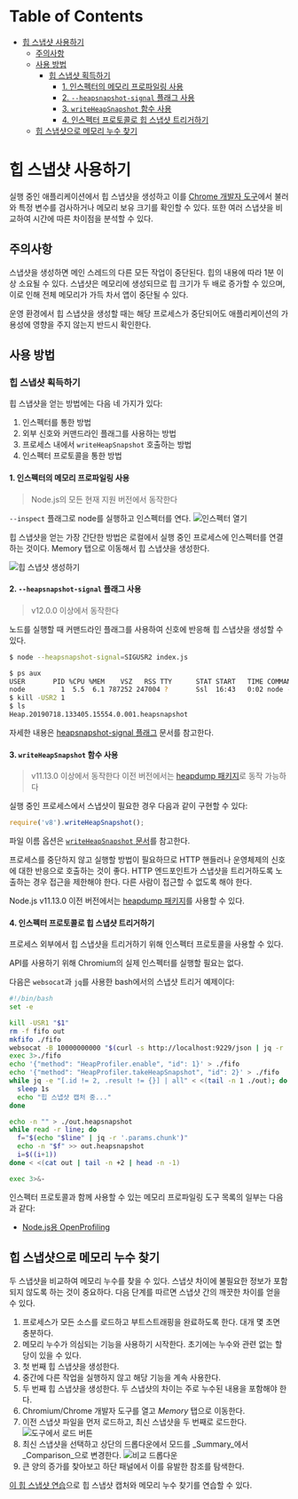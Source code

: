 # Table of Contents

- [힙 스냅샷 사용하기](#힙-스냅샷-사용하기)
  - [주의사항](#주의사항)
  - [사용 방법](#사용-방법)
    - [힙 스냅샷 획득하기](#힙-스냅샷-획득하기)
      - [1. 인스펙터의 메모리 프로파일링 사용](#1-인스펙터의-메모리-프로파일링-사용)
      - [2. `--heapsnapshot-signal` 플래그 사용](#2---heapsnapshot-signal-플래그-사용)
      - [3. `writeHeapSnapshot` 함수 사용](#3-writeheapsnapshot-함수-사용)
      - [4. 인스펙터 프로토콜로 힙 스냅샷 트리거하기](#4-인스펙터-프로토콜로-힙-스냅샷-트리거하기)
  - [힙 스냅샷으로 메모리 누수 찾기](#힙-스냅샷으로-메모리-누수-찾기)

# 힙 스냅샷 사용하기

실행 중인 애플리케이션에서 힙 스냅샷을 생성하고 이를 [Chrome 개발자 도구][]에서 불러와 특정 변수를 검사하거나 메모리 보유 크기를 확인할 수 있다. 또한 여러 스냅샷을 비교하여 시간에 따른 차이점을 분석할 수 있다.

## 주의사항

스냅샷을 생성하면 메인 스레드의 다른 모든 작업이 중단된다. 힙의 내용에 따라 1분 이상 소요될 수 있다. 스냅샷은 메모리에 생성되므로 힙 크기가 두 배로 증가할 수 있으며, 이로 인해 전체 메모리가 가득 차서 앱이 중단될 수 있다.

운영 환경에서 힙 스냅샷을 생성할 때는 해당 프로세스가 중단되어도 애플리케이션의 가용성에 영향을 주지 않는지 반드시 확인한다.

## 사용 방법

### 힙 스냅샷 획득하기

힙 스냅샷을 얻는 방법에는 다음 네 가지가 있다:

1. 인스펙터를 통한 방법
2. 외부 신호와 커맨드라인 플래그를 사용하는 방법
3. 프로세스 내에서 `writeHeapSnapshot` 호출하는 방법
4. 인스펙터 프로토콜을 통한 방법

#### 1. 인스펙터의 메모리 프로파일링 사용

> Node.js의 모든 현재 지원 버전에서 동작한다

`--inspect` 플래그로 node를 실행하고 인스펙터를 연다.
![인스펙터 열기][open inspector image]

힙 스냅샷을 얻는 가장 간단한 방법은 로컬에서 실행 중인 프로세스에 인스펙터를 연결하는 것이다. Memory 탭으로 이동해서 힙 스냅샷을 생성한다.

![힙 스냅샷 생성하기][take a heap snapshot image]

#### 2. `--heapsnapshot-signal` 플래그 사용

> v12.0.0 이상에서 동작한다

노드를 실행할 때 커맨드라인 플래그를 사용하여 신호에 반응해 힙 스냅샷을 생성할 수 있다.

```bash
$ node --heapsnapshot-signal=SIGUSR2 index.js
```

```bash
$ ps aux
USER       PID %CPU %MEM    VSZ   RSS TTY      STAT START   TIME COMMAND
node         1  5.5  6.1 787252 247004 ?       Ssl  16:43   0:02 node --heapsnapshot-signal=SIGUSR2 index.js
$ kill -USR2 1
$ ls
Heap.20190718.133405.15554.0.001.heapsnapshot
```

자세한 내용은 [heapsnapshot-signal 플래그][] 문서를 참고한다.

#### 3. `writeHeapSnapshot` 함수 사용

> v11.13.0 이상에서 동작한다
> 이전 버전에서는 [heapdump 패키지][]로 동작 가능하다

실행 중인 프로세스에서 스냅샷이 필요한 경우 다음과 같이 구현할 수 있다:

```javascript
require('v8').writeHeapSnapshot();
```

파일 이름 옵션은 [`writeHeapSnapshot` 문서][]를 참고한다.

프로세스를 중단하지 않고 실행할 방법이 필요하므로 HTTP 핸들러나 운영체제의 신호에 대한 반응으로 호출하는 것이 좋다. HTTP 엔드포인트가 스냅샷을 트리거하도록 노출하는 경우 접근을 제한해야 한다. 다른 사람이 접근할 수 없도록 해야 한다.

Node.js v11.13.0 이전 버전에서는 [heapdump 패키지][]를 사용할 수 있다.

#### 4. 인스펙터 프로토콜로 힙 스냅샷 트리거하기

프로세스 외부에서 힙 스냅샷을 트리거하기 위해 인스펙터 프로토콜을 사용할 수 있다.

API를 사용하기 위해 Chromium의 실제 인스펙터를 실행할 필요는 없다.

다음은 `websocat`과 `jq`를 사용한 bash에서의 스냅샷 트리거 예제이다:

```bash
#!/bin/bash
set -e

kill -USR1 "$1"
rm -f fifo out
mkfifo ./fifo
websocat -B 10000000000 "$(curl -s http://localhost:9229/json | jq -r '.[0].webSocketDebuggerUrl')" < ./fifo > ./out &
exec 3>./fifo
echo '{"method": "HeapProfiler.enable", "id": 1}' > ./fifo
echo '{"method": "HeapProfiler.takeHeapSnapshot", "id": 2}' > ./fifo
while jq -e "[.id != 2, .result != {}] | all" < <(tail -n 1 ./out); do
  sleep 1s
  echo "힙 스냅샷 캡처 중..."
done

echo -n "" > ./out.heapsnapshot
while read -r line; do
  f="$(echo "$line" | jq -r '.params.chunk')"
  echo -n "$f" >> out.heapsnapshot
  i=$((i+1))
done < <(cat out | tail -n +2 | head -n -1)

exec 3>&-
```

인스펙터 프로토콜과 함께 사용할 수 있는 메모리 프로파일링 도구 목록의 일부는 다음과 같다:

- [Node.js용 OpenProfiling][openprofiling]

## 힙 스냅샷으로 메모리 누수 찾기

두 스냅샷을 비교하여 메모리 누수를 찾을 수 있다. 스냅샷 차이에 불필요한 정보가 포함되지 않도록 하는 것이 중요하다. 다음 단계를 따르면 스냅샷 간의 깨끗한 차이를 얻을 수 있다.

1. 프로세스가 모든 소스를 로드하고 부트스트래핑을 완료하도록 한다. 대개 몇 초면 충분하다.
2. 메모리 누수가 의심되는 기능을 사용하기 시작한다. 초기에는 누수와 관련 없는 할당이 있을 수 있다.
3. 첫 번째 힙 스냅샷을 생성한다.
4. 중간에 다른 작업을 실행하지 않고 해당 기능을 계속 사용한다.
5. 두 번째 힙 스냅샷을 생성한다. 두 스냅샷의 차이는 주로 누수된 내용을 포함해야 한다.
6. Chromium/Chrome 개발자 도구를 열고 _Memory_ 탭으로 이동한다.
7. 이전 스냅샷 파일을 먼저 로드하고, 최신 스냅샷을 두 번째로 로드한다.
   ![도구에서 로드 버튼][load button image]
8. 최신 스냅샷을 선택하고 상단의 드롭다운에서 모드를 _Summary_에서 _Comparison_으로 변경한다. ![비교 드롭다운][comparison image]
9. 큰 양의 증가를 찾아보고 하단 패널에서 이를 유발한 참조를 탐색한다.

[이 힙 스냅샷 연습][heapsnapshot exercise]으로 힙 스냅샷 캡처와 메모리 누수 찾기를 연습할 수 있다.

[Chrome 개발자 도구]: https://developer.chrome.com/docs/devtools/
[open inspector image]: /static/images/docs/guides/diagnostics/tools.png
[take a heap snapshot image]: /static/images/docs/guides/diagnostics/snapshot.png
[heapsnapshot-signal 플래그]: https://nodejs.org/api/cli.html#--heapsnapshot-signalsignal
[heapdump 패키지]: https://www.npmjs.com/package/heapdump
[`writeHeapSnapshot` 문서]: https://nodejs.org/api/v8.html#v8writeheapsnapshotfilenameoptions
[openprofiling]: https://github.com/vmarchaud/openprofiling-node
[load button image]: /static/images/docs/guides/diagnostics/load-snapshot.png
[comparison image]: /static/images/docs/guides/diagnostics/compare.png
[heapsnapshot exercise]: https://github.com/naugtur/node-example-heapdump